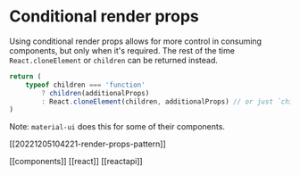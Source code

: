 # Conditional render props

Using conditional render props allows for more control in consuming components, but only when it's required. The rest of the time `React.cloneElement` or `children` can be returned instead.

```jsx
return (
    typeof children === 'function'
        ? children(additionalProps)
        : React.cloneElement(children, additionalProps) // or just `children`
)
```

Note: `material-ui` does this for some of their components.

[[20221205104221-render-props-pattern]]

[[components]]
[[react]]
[[reactapi]]